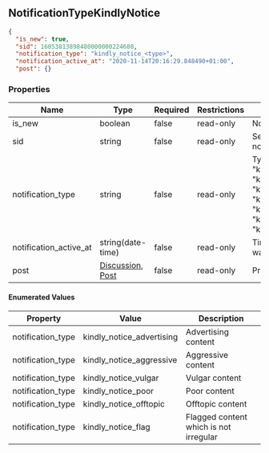 <h2 id="tocS_NotificationTypeComment">NotificationTypeKindlyNotice</h2>
<!-- backwards compatibility -->
<a id="schemanotificationtypekindlynotice"></a>
<a id="schema_NotificationTypekindlynotice"></a>
<a id="tocSnotificationtypekindlynotice"></a>
<a id="tocsnotificationtypekindlynotice"></a>

```json
{
  "is_new": true,
  "sid": 16053813898480000000224680,
  "notification_type": "kindly_notice_<type>",
  "notification_active_at": "2020-11-14T20:16:29.848490+01:00",
  "post": {}
```

### Properties

|Name|Type|Required|Restrictions|Description|
|---|---|---|---|---|
|is_new|boolean|false|read-only|Notification not yet read|
|sid|string|false|read-only|Serialization id of the notification block|
|notification_type|string|false|read-only|Types: "kindly_notice_advertising", "kindly_notice_aggressive", "kindly_notice_vulgar", "kindly_notice_poor", "kindly_notice_offtopic", "kindly_notice_generic", "kindly_notice_flag"|
|notification_active_at|string(date-time)|false|read-only|Time when the notification was generated|
|post|[Discussion](#schemadiscussion), [Post](#schemapost)|false|read-only|Primary object involved.|

#### Enumerated Values

|Property|Value|Description|
|---|---|---|
|notification_type|kindly_notice_advertising|Advertising content|
|notification_type|kindly_notice_aggressive|Aggressive content|
|notification_type|kindly_notice_vulgar|Vulgar content|
|notification_type|kindly_notice_poor|Poor content|
|notification_type|kindly_notice_offtopic|Offtopic content|
|notification_type|kindly_notice_flag|Flagged content which is not irregular|
